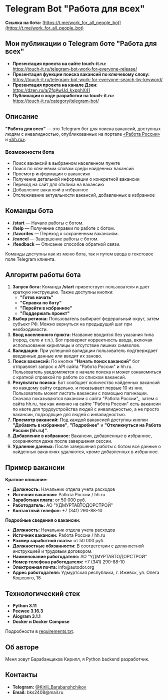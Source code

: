 # Telegram Bot "Работа для всех"

**Ссылка на бота:** [https://t.me/work_for_all_people_bot](https://t.me/work_for_all_people_bot)

## Мои публикации о Telegram боте "Работа для всех"

<ul>
  <li><strong>Презентация проекта на сайте touch-it.ru:</strong> <br>
  <a href="https://touch-it.ru/telegram-bot-work-for-everyone-release/">https://touch-it.ru/telegram-bot-work-for-everyone-release/</a></li>

  <li><strong>Презентация функции поиска вакансий по ключевому слову:</strong> <br>
  <a href="https://touch-it.ru/telegram-bot-work-for-everyone-search-by-keyword/">https://touch-it.ru/telegram-bot-work-for-everyone-search-by-keyword/</a></li>

  <li><strong>Презентация проекта на канале Дзен:</strong> <br>
  <a href="https://dzen.ru/a/ZfgAwUd_kxpphX41">https://dzen.ru/a/ZfgAwUd_kxpphX41</a></li>

  <li><strong>Публикации о ходе разработки на touch-it.ru:</strong> <br>
  <a href="https://touch-it.ru/category/telegram-bot/">https://touch-it.ru/category/telegram-bot/</a> </li>
</ul>

## Описание

<strong>"Работа для всех"</strong> — это Telegram бот для поиска вакансий, доступных людям с инвалидностью, опубликованных на портале <a href="https://trudvsem.ru/">«Работа России»</a> и <a href="https://hh.ru/">«hh.ru»</a>.

### Возможности бота

<ul>
  <li>Поиск вакансий в выбранном населенном пункте</li>
  <li>Поиск по ключевым словам среди найденных вакансий</li>
  <li>Просмотр информации о вакансиях</li>
  <li>Получение детальной информации о конкретной вакансии</li>
  <li>Переход на сайт для отклика на вакансию</li>
  <li>Добавление вакансий в избранное</li>
  <li>Отслеживание актуальности вакансий, добавленных в избранное</li>
</ul>

## Команды бота

<ul>
  <li><strong>/start</strong> — Начало работы с ботом.</li>
  <li><strong>/help</strong> — Получение справки по работе с ботом.</li>
  <li><strong>/favorites</strong> — Переход к сохраненным вакансиям.</li>
  <li><strong>/cancel</strong> — Завершение работы с ботом.</li>
  <li><strong>/feedback</strong> — Описание способов обратной связи.</li>
</ul>

Команды доступны как из меню бота, так и путем ввода в текстовое поле Telegram клиента.

## Алгоритм работы бота

<ol>
  <li><strong>Запуск бота:</strong> Команда <strong>/start</strong> приветствует пользователя и дает краткую инструкцию. Также доступны кнопки:
    <ul>
      <li><strong>"Готов начать"</strong></li>
      <li><strong>"Справка по боту"</strong></li>
      <li><strong>"Перейти в избранное"</strong></li>
      <li><strong>"Поддержать проект"</strong></li>
    </ul>
  </li>

  <li><strong>Выбор региона:</strong> Пользователь выбирает федеральный округ, затем субъект РФ. Можно вернуться на предыдущий шаг при необходимости.</li>

  <li><strong>Ввод населенного пункта:</strong> Название вводится без указания типа (город, село и т.п.). Бот проверяет корректность ввода, включая использование кириллицы и отсутствие лишних символов.</li>

  <li><strong>Валидация:</strong> При успешной валидации пользователь подтверждает введенные данные или вводит их заново.</li>

  <li><strong>Поиск вакансий:</strong> По кнопке <strong>"Начать поиск вакансий"</strong> бот отправляет запрос к API сайта "Работа России" и hh.ru. Пользователь уведомляется о начале поиска и может ознакомиться с краткой справкой по работе со списком вакансий.</li>

  <li><strong>Результаты поиска:</strong> Бот сообщает количество найденных вакансий по каждому сайту отдельно. и показывает первые 10 из них. Пользователь может листать вакансии с помощью пагинации. Сначала показываются вакансии с сайта "Работа России",, затем с сайта hh.ru, так как именно на сайте "Работа России" есть вакансии по квоте для трудоустройства людей с инвалидностью, а не просто вакансии, подходящие для людей с инвалидностью.</li>

  <li><strong>Просмотр вакансий:</strong> Под каждой вакансией доступны кнопки <strong>"Добавить в избранное"</strong>, <strong>"Подробнее"</strong> и <strong>"Откликнуться на Работа России (hh.ru)"</strong>.</li>

  <li><strong>Добавление в избранное:</strong> Вакансии, добавленные в избранное, сохраняются даже после завершения сессии.</li>

  <li><strong>Удаление данных:</strong> После завершения работы с ботом все данные о найденных вакансиях удаляются, кроме добавленных в избранное.</li>
</ol>

## Пример вакансии

<strong>Краткое описание:</strong>

<ul>
  <li><strong>Должность:</strong> Начальник отдела учета расходов</li>
  <li><strong>Источник вакансии:</strong> Работа России / hh.ru</li>
  <li><strong>Заработная плата:</strong> от 50 000 руб.</li>
  <li><strong>Работодатель:</strong> АО "УДМУРТАВТОДОРСТРОЙ"</li>
  <li><strong>Контактный телефон:</strong> +7 (341) 290-88-10</li>
</ul>

<strong>Подробные сведения о вакансии:</strong>

<ul>
  <li><strong>Должность:</strong> Начальник отдела учета расходов</li>
  <li><strong>Источник вакансии:</strong> Работа России / hh.ru</li>
  <li><strong>Размер заработной платы:</strong> от 50 000 руб.</li>
  <li><strong>Должностные обязанности:</strong> В соответствии с должностной инструкцией и трудовым договором.</li>
  <li><strong>Наименование работодателя:</strong> АО "УДМУРТАВТОДОРСТРОЙ"</li>
  <li><strong>Номер телефона работодателя:</strong> +7 (341) 290-88-10</li>
  <li><strong>Электронная почта:</strong> info@autodor.org</li>
  <li><strong>Адрес работодателя:</strong> Удмуртская республика, г. Ижевск, ул. Олега Кошевого, 18</li>
</ul>

## Технологический стек

<ul>
  <li><strong>Python 3.11</strong></li>
  <li><strong>Peewee 3.16.3</strong></li>
  <li><strong>Aiogram 3.1.1</strong></li>
  <li><strong>Docker и Docker Compose</strong></li>
</ul>

Подробности в <a href="https://github.com/BKSLab/work_for_everyone/blob/main/bot/requirements.txt">requirements.txt</a>.

## Об авторе

Меня зовут Барабанщиков Кирилл, я Python backend разработчик.

## Контакты

<ul>
  <li><strong>Telegram:</strong> <a href="https://t.me/Kirill_Barabanshchikov">@Kirill_Barabanshchikov</a></li>
  <li><strong>Email:</strong> bks2408@mail.ru</li>
</ul>



<!-- # Telegram Bot "Работа для всех"

**Ссылка на бота:** [https://t.me/work_for_all_people_bot](https://t.me/work_for_all_people_bot)

## Публикации о Telegram боте "Работа для всех"

- **Презентация проекта на сайте touch-it.ru:**  
  [https://touch-it.ru/telegram-bot-work-for-everyone-release/](https://touch-it.ru/telegram-bot-work-for-everyone-release/)

- **Презентация функции поиска вакансий по ключевому слову:**  
  [https://touch-it.ru/telegram-bot-work-for-everyone-search-by-keyword/](https://touch-it.ru/telegram-bot-work-for-everyone-search-by-keyword/)

- **Презентация проекта на канале Дзен:**  
  [https://dzen.ru/a/ZfgAwUd_kxpphX41](https://dzen.ru/a/ZfgAwUd_kxpphX41)

- **Публикации о ходе разработки на touch-it.ru:**  
  [https://touch-it.ru/category/telegram-bot/](https://touch-it.ru/category/telegram-bot/)

## Описание

**"Работа для всех"** — это Telegram бот для поиска вакансий, доступных людям с инвалидностью, на портале [«Работа России»](https://trudvsem.ru/). Вакансии предоставляются через открытый [API](https://trudvsem.ru/opendata/api).

### Возможности бота

- Поиск вакансий в выбранном населенном пункте
- Поиск по ключевым словам среди найденных вакансий
- Просмотр информации о вакансиях
- Получение детальной информации о конкретной вакансии
- Переход на сайт для отклика на вакансию
- Добавление вакансий в избранное

## Команды бота

- **/start** — Начало работы с ботом.
- **/help** — Получение справки по работе с ботом.
- **/favorites** — Переход к сохраненным вакансиям.
- **/cancel** — Завершение работы с ботом.
- **/feedback** — Описание способов обратной связи.

Команды доступны как из меню бота, так и путем ввода в текстовое поле Telegram клиента.

## Алгоритм работы бота

1. **Запуск бота**: Команда **/start** приветствует пользователя и дает краткую инструкцию. Также доступны кнопки:
   - **"Готов начать"**
   - **"Справка по боту"**
   - **"Перейти в избранное"**

2. **Справка**: Кнопка **"Справка по боту"** или команда **/help** предоставляет подробную информацию о возможностях бота и кнопки **"Начать ввод данных"** и **"Готов начать"** для запуска основной логики.

3. **Выбор региона**: Пользователь выбирает федеральный округ, затем субъект РФ. Можно вернуться на предыдущий шаг при необходимости.

4. **Ввод населенного пункта**: Название вводится без указания типа (город, село и т.п.). Бот проверяет корректность ввода, включая использование кириллицы и отсутствие лишних символов.

5. **Валидация**: При успешной валидации пользователь подтверждает введенные данные или вводит их заново.

6. **Поиск вакансий**: По кнопке **"Начать поиск вакансий"** бот отправляет запрос к API. Пользователь уведомляется о начале поиска и может ознакомиться с краткой справкой по работе со списком вакансий.

7. **Результаты поиска**: Бот сообщает количество найденных вакансий и показывает первые 10 из них. Пользователь может листать вакансии с помощью пагинации.

8. **Просмотр вакансий**: Под каждой вакансией доступны кнопки **"Добавить в избранное"** и **"Подробнее"**.

9. **Добавление в избранное**: Вакансии, добавленные в избранное, сохраняются даже после завершения сессии.

10. **Удаление данных**: После завершения работы с ботом все данные о найденных вакансиях удаляются, кроме добавленных в избранное.

## Пример вакансии

**Краткое описание:**
- **Должность:** Начальник отдела учета расходов
- **Заработная плата:** от 50 000 руб.
- **Работодатель:** АО "УДМУРТАВТОДОРСТРОЙ"
- **Контактный телефон:** +7 (341) 290-88-10

**Детальное описание:**
- **Должностные обязанности:** В соответствии с должностной инструкцией и трудовым договором.
- **Работодатель:** АО "УДМУРТАВТОДОРСТРОЙ"
- **Контактное лицо:** Иванов Иван Иванович
- **Телефон:** +7 (341) 290-88-10
- **Email:** info@autodor.org
- **Адрес:** Удмуртская республика, г. Ижевск, ул. Олега Кошевого, 18

## Технологический стек

- **Python 3.11**
- **Peewee 3.16.3**
- **Aiogram 3.1.1**
- **Docker и Docker Compose**

Подробности в [requirements.txt](https://github.com/BKSLab/work_for_everyone/blob/main/bot/requirements.txt).

## Развертывание на сервере

1. Установить Docker и Docker Compose.
2. Создать директорию для проекта и перейти в нее.
3. Скопировать или создать файлы `docker-compose.yml` и `.env` (пример [.env](https://github.com/BKSLab/work_for_everyone/blob/main/.env.example)).
4. Поднять контейнеры командой `docker compose up -d`.

## Об авторе

Меня зовут Барабанщиков Кирилл, я Python backend разработчик.

## Контакты

- **Telegram:** [@Kirill_Barabanshchikov](https://t.me/Kirill_Barabanshchikov)
- **Email:** bks2408@mail.ru -->


<!-- # Telegram bot "Работа для всех"

**Ссылка на бот:** https://t.me/work_for_all_people_bot  

## Публикации о Telegram боте "Работа для всех"
**Презентация проекта на сайте touch-it.ru доступна поссылке:** https://touch-it.ru/telegram-bot-work-for-everyone-release/  
**Презентация функции поиска вакансий по ключевому слову:** https://touch-it.ru/telegram-bot-work-for-everyone-search-by-keyword/  
**Презентация проекта на канале в Дзен доступна по ссылке:** https://dzen.ru/a/ZfgAwUd_kxpphX41  
**Публикации о ходе разработки проекта на сайте touch-it.ru:** https://touch-it.ru/category/telegram-bot/  

## Описание
**Работа для всех** – Telegram bot предоставляет интерфейс для поиска, просмотра и добавления понравившихся вакансий в избранное.  
Все вакансии являются вакансиями для людей с инвалидностью, опубликованными на портале [«Работа России»](https://trudvsem.ru/) и представленные через открытый [API](https://trudvsem.ru/opendata/api).


**Telegram bot Работа для всех позволяет:**
- искать вакансии в указанном пользователем населенном пункте,
- осуществлять поиск найденных вакансий по ключевому слову,
- просматривать информацию о найденных вакансиях,
- получать подробную информацию о конкретной вакансии,
- переходить на страницу с вакансией, опубликованной на соответствующем ресурсе для просмотра и оставления отклика на нее.
- добавлять вакансии в избранное.


## Описание команд, доступных при работе с ботом:
- **/start** (Начать работу) - старт работы с ботом.
- **/help** (Справка по работе с ботом) - пользователь получает подробную справку по алгоритму работы с ботом.
- **/favorites** (Перейти в избранное) - команда используется для перехода к сохраненным пользователем вакансиям.
- **/cancel** (Завершение работы) - завершает работу с ботом.
- **/feedback** (Обратная связь) - переход в раздел с описанием способов, как и где можно оставить отзыв на работу бота.

Описанные команды доступны как из меню бота, так и путем ввода команд в текстовое поле ввода Telegram клиента.


## Алгоритм работы Telegram бота:
1. Работа с ботом начинается активацией команды **/start**. В ответ на эту команду бот поприветствует пользователя по имени и даст краткую инструкцию по работе с ботом.
Кроме инструкции бот подскажет, что подробную информацию о работе с ботом и поддерживаемых коммандах пользователь может узнать по команде **/help** или нажав кнопку **"Справка по боту"**.  
Кроме непосредственно справки о работе с ботом, по команде **/help** пользователь получает кнопку **"Начать ввод данных"**, которая, как и кнопка **"Готов начать"** запускает основную логику бота.

2. После активации команды **/start** кроме информационного сообщения бот покажет пользователю три кнопки:
- **"Готов начать"**
- **"Справка по боту"**
- **"Перейти в избранное"**

3. Активация кнопки **"Справка по боту"** реагирует аналогично команде **/help**.

4. Нажатие кнопки **"Готов начать"** запускает основную логику работы бота.

5. Пользователь поэтапно выбирает из списка:
    - название федерального округа. Это нужно, чтобы на следующем этапе бот предоставил пользователю список субъектов РФ, которые входят в указанный федеральный округ;
    - название субъекта РФ. На этом этапе бот предоставляет возможность вернуться на предыдущий шаг, если пользователь неправильно укажет название федерального округа.

6. После выбора федерального округа и региона пользователь должен ввести название населенного пункта, в котором он хочет найти вакансию. 
Название населенного пункта вводится без указания его типа (город, село, деревня и т.п.). Об этом пользователь предупреждается в соответствующем информационном сообщении.

7. После того как пользователь ввел наименование населенного пункта бот осуществляет валидацию введенных данных. 
В частности, проверяет, что в названии населенного пункта используется только кириллица, а также не используются цифры и другие специальные символы кроме дефиса. 
Дефис часто используется в названии населенных пунктов в России. Проверке также подлежит количество введенных слов, так как в России нет населенных пунктов, в названии которых 
присутствовало бы больше двух слов и одного предлога. В том случае, если название населенного пункта введено пользователем со строчной буквы, то бот преобразует первые буквы названия в заглавные. 

8. При успешной валидации бот выдает пользователю сообщение с введенными данными для повторной проверки пользователем их корректности. Также пользователь видит две кнопки:
    - **"Начать поиск вакансий"**
    - **"Ввести данные заново"** (на случай ошибочно введенных данных)

9. Если при валидации названия населенного пункта будут выявлены ошибки, бот указывает пользователю на это и повторно предлагает указать название населенного пункта со справкой по правилам ввода.

10. Активация кнопки **"Начать поиск вакансий"** запускает модуль бота, отвечающий за формирование и отправку запроса к [API](https://trudvsem.ru/opendata/api).
В том случае, если GET запрос был выполнен успешно, в таблицу с данными о вакансиях записываются найденные для данного пользователя вакансии.

11. При нажатии кнопки **"Начать поиск вакансий"** пользователь получает также сообщение, что начался поиск вакансий и что это может занять какое-то время. 
На этом же этапе пользователь получает краткую справку по работе со списком вакансий.

12. В случае неудачного запроса или проблем, связанных с работой API, пользователь получит сообщение об этом.

13. По результатам поиска пользователю сообщается о количестве найденных вакансий, а также показываются первые 10 найденных вакансий при нажатии кнопки **"Показать вакансии"**
Далее пользователь может листать списки найденных вакансий как вперед, так и назад. Эта функция реализована через пагинацию.

14. Каждая вакансия представляет собой отдельное сообщение. Под каждой вакансией есть две кнопки:
    - **"Добавить в избранное"**
    - **"Подробнее"**

15. Пример описания вакансии в списке вакансий:
    - **Должность:** Начальник отдела учета расходов
    - **Заработная плата:** от 50000
    - **Работодатель:** АО "УДМУРТАВТОДОРСТРОЙ"
    - **Контактный телефон:** +7(341) 290-88-10
    
16. Пример подробного описания вакансии:
    - Подробные сведения о вакансии:
    - **Должность:** Начальник отдела учета расходов
    - **Вакансия из категории:** Инвалиды
    - Данные о заработной плате:
        - **Минимальная заработная плата:** 19 242
        - **Максимальный размер заработной платы:** 20 000
    - **Должностные обязанности:** В соответствии с должностной инструкцией и трудовым договором.
    - Информация о работодателе:
        - **Наименование работодателя:** АО "УДМУРТАВТОДОРСТРОЙ"
        - **Контактное лицо:** Иванов Иван Иванович
        - **Номер телефона работодателя:** +7(341) 290-88-10
        - **Электронная почта:** info@autodor.org
        - **Адрес работодателя:** Удмуртская республика, г Ижевск, Олега Кошевого улица, 18

17. Нажатие кнопки **"Добавить в избранное"** добавляет вакансию в избранное. Вакансии, добавленные в избранное, хранятся после окончания сессии, и пользователь может всегда вернуться к ним.

18. После того как пользователь просмотрел подробную информацию о вакансии, он может вернуться обратно к списку вакансий для дальнейшего их просмотра.

19. По окончании работы с ботом все данные о найденных вакансиях, которые записывались в БД, кроме вакансий, добавленных в избранное, удаляются. 


## Стэк технологии
- Python: 3.11
- Peewee: 3.16.3
- Aiogram: 3.1.1
- Docker и Docker Compose

Подробнее с используемыми зависимостями вы можете ознакомиться в файле [requirements.txt](https://github.com/BKSLab/work_for_everyone/blob/main/bot/requirements.txt)

## Deploy проекта на сервере
- установить Docker и Docker compose
- создать директорию для проекта, перейти в нее
- скопировать (создать) файлы: docker-compose.yml и .env (пример файла .env см. в файле [.env.example](https://github.com/BKSLab/work_for_everyone/blob/main/.env.example))
- поднять docker контейнеры командой docker compose up -d

## Об авторе проекта
Меня зовут Барабанщиков Кирилл, я python backend разработчик.

## Мои контакты
- Telegram: https://t.me/Kirill_Barabanshchikov
- почта: bks2408@mail.ru -->
